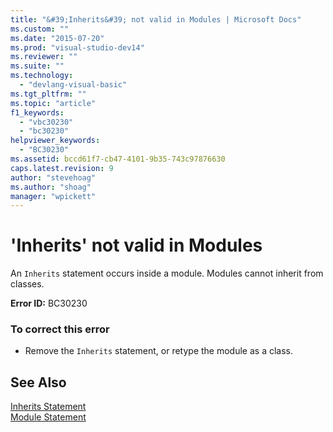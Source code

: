 ```yaml
---
title: "&#39;Inherits&#39; not valid in Modules | Microsoft Docs"
ms.custom: ""
ms.date: "2015-07-20"
ms.prod: "visual-studio-dev14"
ms.reviewer: ""
ms.suite: ""
ms.technology: 
  - "devlang-visual-basic"
ms.tgt_pltfrm: ""
ms.topic: "article"
f1_keywords: 
  - "vbc30230"
  - "bc30230"
helpviewer_keywords: 
  - "BC30230"
ms.assetid: bccd61f7-cb47-4101-9b35-743c97876630
caps.latest.revision: 9
author: "stevehoag"
ms.author: "shoag"
manager: "wpickett"
---
```

# &#39;Inherits&#39; not valid in Modules
An `Inherits` statement occurs inside a module. Modules cannot inherit from classes.  
  
 **Error ID:** BC30230  
  
### To correct this error  
  
-   Remove the `Inherits` statement, or retype the module as a class.  
  
## See Also  
 [Inherits Statement](../../visual-basic/language-reference/statements/inherits-statement.md)   
 [Module Statement](../../visual-basic/language-reference/statements/module-statement.md)